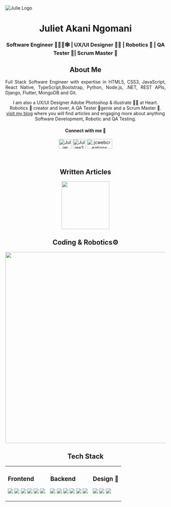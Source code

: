 <img src="C:\Users\julie\OneDrive\Documents\GitHub\Julie\images\AkiNewLogo.jpg" alt="Julie Logo" />
<h1 align="center">Juliet Akani Ngomani </h1>
<h3 align="center">Software Engineer 👩🏽‍💻🕸️ | UX/UI Designer 👩‍🎨 | Robotics 🤖 | QA Tester 👾| Scrum Master 🥳 </h3>


<section align='center'>
  <h1> About Me </h1>
<p align="justify"> Full Stack Software Engineer with expertise in HTML5, CSS3, JavaScript, React Native, TypeScript,Bootstrap, Python, Node.js, .NET, REST APIs, Django, Flutter, MongoDB and Git. 

I am also a UX/UI Designer Adobe Photoshop & illustrate 👩‍🎨 at Heart. 
Robotics 🤖 creator and lover, A QA Tester 👾genie and a Scrum Master 🥳.
<a href="https://hashnode.com/@leannacodes" target="_blank">visit my blog</a> where you will find articles and engaging more about anything Software Development, Robotic and QA Testing. </p>

<h4>Connect with me 🥳</h4>
      <p>
        <a href="https://www.linkedin.com/in/juliet-akani-ngomani-278294157/" target="blank"><img align="center" src="https://raw.githubusercontent.com/rahuldkjain/github-profile-readme-generator/master/src/images/icons/Social/linked-in-alt.svg" alt="Juliet Akani Ngomani" height="30" width="40" /></a>
        <a href="https://codepen.io/Juliee23" target="blank"><img align="center" src="https://raw.githubusercontent.com/rahuldkjain/github-profile-readme-generator/master/src/images/icons/Social/codepen.svg" alt="Juliee23" height="30" width="40" /></a>
        <a href="https://tiktok.com/@jcwebcreations" target="blank"><img align="center" src="https://img.shields.io/badge/tiktok-000000?style=for-the-badge&logo=tiktok&logoColor=white" alt="jcwebcreations" height="30" width="80" /></a>
      </p>

<br />
<h1>Written Articles</h1>
<img src="https://img.shields.io/badge/Hashnode-2962FF?style=for-the-badge&logo=hashnode&logoColor=white"  width="150px" />

  <a href="" target="blank"></a>
  <a href="" target="blank"></a>
  <a href="" target="blank"></a>
  <a href="" target="blank"></a>


 <h1> Coding & Robotics⚙️ </h1>
 <img src="C:\Users\julie\OneDrive\Documents\GitHub\Julie\images\images.jpeg" width="600px" />
  
  <table>
  <h1>Tech Stack</h1>
  <tr>
    <td>
      <h3>Frontend</h3>
      <p align="left" width="80px">
        <img src="https://img.shields.io/badge/HTML-239120?style=for-the-badge&logo=html5&logoColor=white" />
        <img src="https://img.shields.io/badge/CSS-239120?&style=for-the-badge&logo=css3&logoColor=white" />
        <img src="https://img.shields.io/badge/React-20232A?style=for-the-badge&logo=react&logoColor=61DAFB" />
        <img src="https://img.shields.io/badge/JavaScript-F7DF1E?style=for-the-badge&logo=javascript&logoColor=black" />
          <img src="https://img.shields.io/badge/TypeScript-007ACC?style=for-the-badge&logo=typescript&logoColor=white" />
          <img src= "https://img.shields.io/badge/Bootstrap-563D7C?style=for-the-badge&logo=bootstrap&logoColor=white" />
      </p>
    </td>
    <td>
      <h3>Backend</h3>
      <p align="left" width="80px">
        <img src="https://img.shields.io/badge/Node.js-339933?style=for-the-badge&logo=node.js&logoColor=white" />
        <img src="https://img.shields.io/badge/.NET-512BD4?style=for-the-badge&logo=dot-net&logoColor=white" />
        <img src="https://img.shields.io/badge/Django-092E20?style=for-the-badge&logo=django&logoColor=green" />
        <img src="https://img.shields.io/badge/python-3670A0?style=for-the-badge&logo=python&logoColor=ffdd54" />
        <img src="https://img.shields.io/badge/Flutter-02569B?style=flat&logo=flutter&logoColor=white" />
        <img src="https://img.shields.io/badge/-MongoDB-13aa52?style=for-the-badge&logo=mongodb&logoColor=white " />
         </p>
    </td>
    <td>
      <h3>Design 🎨</h3>
      <p align="left width="80px"">
      <img src="https://img.shields.io/badge/Figma-F24E1E?style=for-the-badge&logo=figma&logoColor=white" />
      <img src="https://img.shields.io/badge/Canva-%2300C4CC.svg?&style=for-the-badge&logo=Canva&logoColor=white" />
      <img src="https://img.shields.io/badge/Adobe%20XD-470137?style=for-the-badge&logo=Adobe%20XD&logoColor=#FF61F6" />
      </p>
    </td>
  </tr>
</table>
</section>
